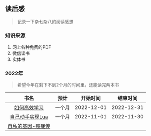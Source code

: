 
## 读后感
> 记录一下杂七杂八的阅读感想

### 知识来源

1. 网上各种免费的PDF
2. 微信读书
3. 实体书

### 2022年

> 希望今年在剩下不到2个月的时间里，还能读完两本书

|书名|预计|开始时间|结束时间|
|:----:|:----:|:----:|:----:|
|[如何高效学习](./2022/%E5%A6%82%E4%BD%95%E9%AB%98%E6%95%88%E5%AD%A6%E4%B9%A0.md)|一个月|2022-12-01|2022-12-31|
|[自己动手实现Lua](./2022/%E8%87%AA%E5%B7%B1%E5%8A%A8%E6%89%8B%E5%AE%9E%E7%8E%B0Lua.md)|一个月|2022-11-01|2022-11-30|
|[自私的基因-癌症传](2022/%E8%87%AA%E7%A7%81%E7%9A%84%E5%9F%BA%E5%9B%A0-%E7%99%8C%E7%97%87%E4%BC%A0.md)||||